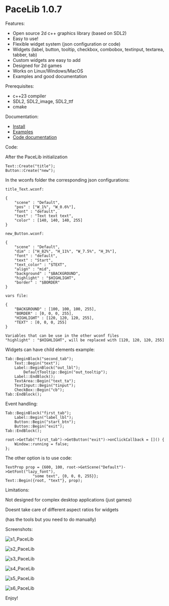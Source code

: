 # PaceLib 1.0.7

Features:

- Open source 2d c++ graphics library (based on SDL2)
- Easy to use!
- Flexible widget system (json configuration or code)
- Widgets (label, button, tooltip, checkbox, combobox, textinput, textarea, tabber, tab)
- Custom widgets are easy to add
- Designed for 2d games
- Works on Linux/Windows/MacOS
- Examples and good documentation

Prerequisites:

- c++23 compiler
- SDL2, SDL2_image, SDL2_ttf
- cmake

Documentation:

- [Install](https://github.com/aiafrasinei/PaceLib/blob/main/INSTALL.md)
- [Examples](https://github.com/aiafrasinei/PaceLib/tree/main/examples)
- [Code documentation](https://binary-station.github.io/PaceLib/html/index.html)

Code:

After the PaceLib initialization

    Text::Create("title");
    Button::Create("new");
    
In the wconfs folder the corresponding json configurations:

    title_Text.wconf:

	{
	    "scene" : "Default",
	    "pos" : ["W_1%", "W_0.6%"],
	    "font" : "default",
	    "text" : "Text text text",
	    "color" : [140, 140, 140, 255]
	}

    new_Button.wconf:

	{
	    "scene" : "Default",
	    "dim" : ["H_82%", "H_11%", "W_7.5%", "H_3%"],
	    "font" : "default",
	    "text" : "Start",
	    "text_color" : "$TEXT",
	    "align" : "mid",
	    "background" : "$BACKGROUND",
	    "highlight" : "$HIGHLIGHT",
	    "border" : "$BORDER"
	}
	
    vars file:
    
	{
	    "BACKGROUND" : [100, 100, 100, 255],
	    "BORDER" : [0, 0, 0, 255],
	    "HIGHLIGHT" : [120, 120, 120, 255],
	    "TEXT" : [0, 0, 0, 255]
	}
	
    Variables that can be use in the other wconf files
    "highlight" : "$HIGHLIGHT", will be replaced with [120, 120, 120, 255]
    
Widgets can have child elements example:

    Tab::BeginBlock("second_tab");
		Text::Begin("text");
		Label::BeginBlock("out_lbl");
			DefaultTooltip::Begin("out_tooltip");
		Label::EndBlock();
		TextArea::Begin("text_ta");
		TextInput::Begin("tinput");
		CheckBox::Begin("cb");
	Tab::EndBlock();
    
Event handling:

    Tab::BeginBlock("first_tab");
		Label::Begin("label_lbl");
		Button::Begin("start_btn");
		Button::Begin("exit");
	Tab::EndBlock();
	
	root->GetTab("first_tab")->GetButton("exit")->onClickCallback = []() {
		Window::running = false;
    };
   
The other option is to use code:

    TextProp prop = {600, 100, root->GetScene("Default")->GetFont("lazy_font"),
		        "some text", {0, 0, 0, 255}};
    Text::Begin({root, "text"}, prop);

Limitations:

Not designed for complex desktop applications (just games)

Doesnt take care of different aspect ratios for widgets

(has the tools but you need to do manually)

Screenshots:

![s1_PaceLib](https://user-images.githubusercontent.com/5115332/201312907-4951ca64-04c6-45c6-9f82-2d93ea74e303.png)

![s2_PaceLib](https://user-images.githubusercontent.com/5115332/216764766-439c4149-9927-445e-b298-4ba90e15f8b2.png)

![s3_PaceLib](https://user-images.githubusercontent.com/5115332/187064386-337f1fe8-5a97-47bc-9969-9f9a294eee2c.png)

![s4_PaceLib](https://user-images.githubusercontent.com/5115332/204076851-175067f3-27cf-42c9-9d41-1fe68c2fdd4f.png)

![s5_PaceLib](https://user-images.githubusercontent.com/5115332/229597926-a514c26e-18a9-4da4-bda5-0891ae8ba49e.png)

![s6_PaceLib](https://user-images.githubusercontent.com/5115332/229598700-127bbaaf-7f31-4755-a903-4662811c540f.png)


Enjoy!
